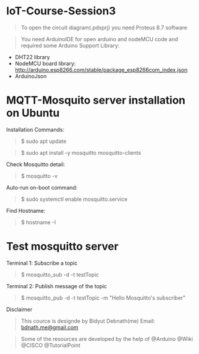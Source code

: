 # IoT-Course-Session3
>To open the circuit diagram(.pdsprj) you need Proteus 8.7 software

>You need ArduinoIDE for open arduino and nodeMCU code and required some Arduino Support Library:
- DHT22 library
- NodeMCU board library: http://arduino.esp8266.com/stable/package_esp8266com_index.json
- ArduinoJson

# MQTT-Mosquito server installation on Ubuntu
Installation Commands:
>$ sudo apt update

>$ sudo apt install -y mosquitto mosquitto-clients

Check Mosquitto detail:
>$ mosquitto -v

Auto-run on-boot command:
>$ sudo systemctl enable mosquitto.service

Find Hostname:
>$ hostname -I

# Test mosquitto server
Terminal 1: Subscribe a topic
>$ mosquitto_sub -d -t testTopic

Terminal 2: Publish message of the topic
>$ mosquitto_pub -d -t testTopic -m "Hello Mosquitto's subscriber"


Disclaimer
>This cource is designde by Bidyut Debnath(me) Email: bdnath.me@gmail.com

>Some of the resources are developed by the help of @Arduino @Wiki @CISCO @TutorialPoint 